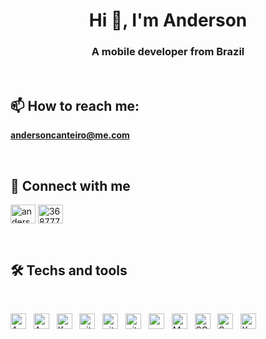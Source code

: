 <h1 align="center">Hi 👋, I'm Anderson</h1>
<h3 align="center">A mobile developer from Brazil</h3>

<br>

## 📫 How to reach me:  
**andersoncanteiro@me.com**

<br>

## 📱 Connect with me
<p align="left">
<a href="https://linkedin.com/in/anderson-canteiro-132038138" target="blank"><img align="center" src="https://raw.githubusercontent.com/rahuldkjain/github-profile-readme-generator/master/src/images/icons/Social/linked-in-alt.svg" alt="anderson-canteiro-132038138" height="30" width="40" /></a>
<a href="https://stackoverflow.com/users/3687773" target="blank"><img align="center" src="https://raw.githubusercontent.com/rahuldkjain/github-profile-readme-generator/master/src/images/icons/Social/stack-overflow.svg" alt="3687773" height="30" width="40" /></a>
</p>

<br>

## 🛠  Techs and tools
<br>

[<img src="https://img.shields.io/badge/Android-282C34?logo=android&logoColor=3DDC84" alt="Android logo" title="Android" height="25" />][tech_tools_anchor]
&nbsp;
[<img src="https://img.shields.io/badge/Android Studio-282C34?logo=androidstudio&logoColor=3DDC84" alt="Android Studio logo" title="Android Studio" height="25" />][tech_tools_anchor]
&nbsp;
[<img src="https://img.shields.io/badge/Kotlin-282C34?logo=kotlin" alt="Kotlin logo" title="Kotlin" height="25" />][tech_tools_anchor]
&nbsp;
[<img src="https://img.shields.io/badge/Git-282C34?logo=git&logoColor=F05032" alt="git logo" title="git" height="25" />][tech_tools_anchor]
&nbsp;
[<img src="https://img.shields.io/badge/GitHub-282C34?logo=github&logoColor=181717" alt="github logo" title="GitHub" height="25" />][tech_tools_anchor]
&nbsp;
[<img src="https://img.shields.io/badge/GitHub Actions-282C34?logo=githubactions&logoColor=2088FF" alt="github actions logo" title="GitHub Actions" height="25" />][tech_tools_anchor]
&nbsp;
[<img src="https://img.shields.io/badge/ReactiveX-282C34?logo=reactivex&logoColor=B7178C" alt="reactivex logo" title="ReactiveX" height="25" />][tech_tools_anchor]
&nbsp;
[<img src="https://img.shields.io/badge/MySQL-282C34?logo=mysql&logoColor=4479A1" alt="MySQL logo" title="MySQL" height="25" />][tech_tools_anchor]
&nbsp;
[<img src="https://img.shields.io/badge/SQLite-282C34?logo=sqlite&logoColor=003B57" alt="SQLite logo" title="SQLite" height="25" />][tech_tools_anchor]
&nbsp;
[<img src="https://img.shields.io/badge/Swift-282C34?logo=swift&logoColor=FA7343" alt="Swift" title="Swift" height="25" />][tech_tools_anchor]
&nbsp;
[<img src="https://img.shields.io/badge/Xcode-282C34?logo=Xcode&logoColor=007ACC" alt="Xcode" title="Xcode" height="25" />][tech_tools_anchor]
&nbsp;

<br>

[tech_tools_anchor]: #bonjour--
